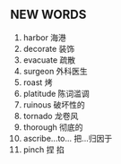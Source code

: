 ## NEW WORDS

1. harbor 海港
2. decorate 装饰
3. evacuate 疏散
4. surgeon 外科医生
5. roast 烤
6. platitude 陈词滥调
7. ruinous 破坏性的
8. tornado 龙卷风
9. thorough 彻底的
10. ascribe...to... 把...归因于
11. pinch 捏 掐
